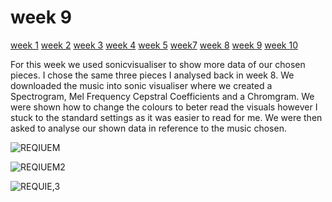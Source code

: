 # week 9

[week 1](week1.md)  [week 2](week2.md)  [week 3](week3.md)  [week 4](week4.md)  [week 5](week5.md)   [week7](week7.md)  [week 8](week8.md)  [week 9](week9.md)  [week 10](week10.md)  

For this week we used sonicvisualiser to show more data of our chosen pieces. I chose the same three pieces I analysed back in week 8. We downloaded the music into sonic visualiser where we created a Spectrogram, Mel Frequency Cepstral Coefficients and a Chromgram. We were shown how to change the colours to beter read the visuals however I stuck to the standard settings as it was easier to read for me. We were then asked to analyse our shown data in reference to the music chosen. 


![REQIUEM](https://github.com/2578428b/MCA-2023/assets/146018791/7d3ab341-53f8-4767-a1d2-a12c35506b09)

![REQIUEM2](https://github.com/2578428b/MCA-2023/assets/146018791/c6937b06-71b4-48c4-8336-756cb916c695)


![REQUIE,3](https://github.com/2578428b/MCA-2023/assets/146018791/2d093e2f-cc21-4599-a85f-99ca2fe2243f)
